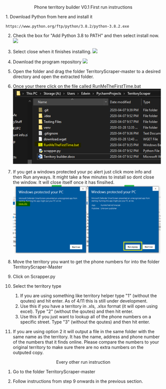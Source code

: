 <p align="center">
Phone territory builder V0.1
First run instructions
</p>
1.	Download Python from here and install it

	https://www.python.org/ftp/python/3.8.2/python-3.8.2.exe

2.	Check the box for "Add Python 3.8 to PATH" and then select install now.
	![](Images/1Python)

3.	Select close when it finishes installing.
	![](Images/2Python)

4.	Download the program repository
	![](Images/4Github)

5.	Open the folder and drag the folder TerritoryScraper-master to a desired directory and open the extracted folder.


6.	Once your there click on the file called RunMeTheFirstTime.bat
	 ![](Images/6BatFile.png)

7.	If you get a windows protected your pc alert just click more info and then Run anyways. It might take a few minutes to install so dont close the window. It will close itself once it has finsihed.
	![](Images/7Windows_defender.png)

8.	Move the territory you want to get the phone numbers for into the folder TerritoryScraper-Master

9.	Click on Scrapper.py

10.	Select the territory type
	1. If you are using something like territory helper type "1" (without the qoutes) and hit enter. As of 4/11 this is still under development.
	2. Use this if you have a territory in .xls, .xlsx format (it will open using excel). Type "2" (without the qoutes) and then hit enter.
	3. Use this if you just want to lookup all of the phone numbers on a specific street. Type "3" (without the qoutes) and then hit enter.

11.	If you are using option 2 it will output a file in the same folder with the same name as the territory. It has the name, address and phone number of the numbers that it finds online. Please compare the numbers to your original territory to make sure there are no extra numbers on the outputed copy.


<p align="center">
Every other run instruction
</p>

1.	Go to the folder TerritoryScraper-master
	
2.	Follow instructions from step 9 onwards in the previous section.
 
